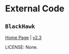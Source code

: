 # External Code

## `BlackHawk`

[Home Page](https://blackhawk.hepforge.org/) | [v2.3](https://blackhawk.hepforge.org/downloader?f=blackhawk_v2.3.tar.bz2)

LICENSE: None.
